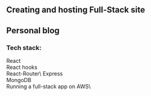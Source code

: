 ## Creating and hosting Full-Stack site
## Personal blog

### Tech stack:
React\
React hooks\
React-Router\ 
Express\
MongoDB\
Running a full-stack app on AWS\
